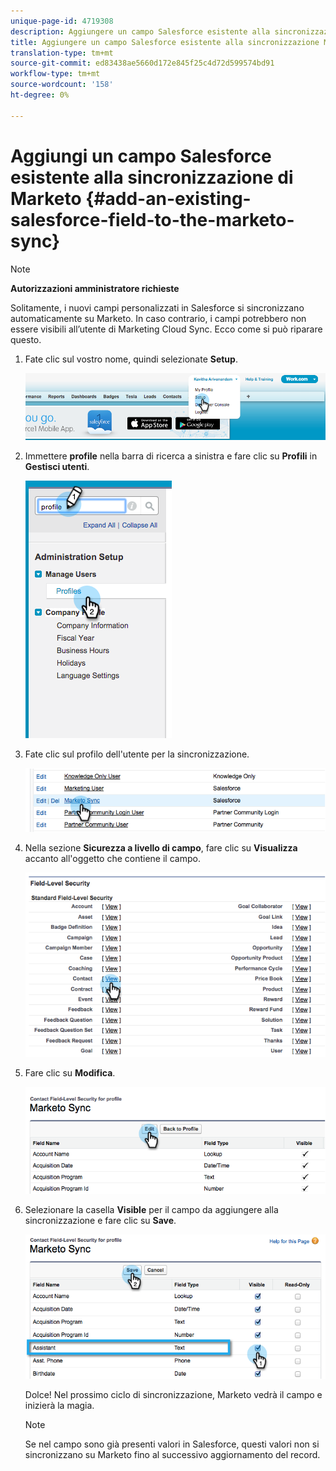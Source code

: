 ```yaml
---
unique-page-id: 4719308
description: Aggiungere un campo Salesforce esistente alla sincronizzazione Marketo - Marketo Docs - Documentazione prodotto
title: Aggiungere un campo Salesforce esistente alla sincronizzazione Marketo
translation-type: tm+mt
source-git-commit: ed83438ae5660d172e845f25c4d72d599574bd91
workflow-type: tm+mt
source-wordcount: '158'
ht-degree: 0%

---
```



# Aggiungi un campo Salesforce esistente alla sincronizzazione di Marketo {#add-an-existing-salesforce-field-to-the-marketo-sync}

>[!NOTE]
>
>**Autorizzazioni amministratore richieste**

Solitamente, i nuovi campi personalizzati in Salesforce si sincronizzano automaticamente su Marketo. In caso contrario, i campi potrebbero non essere visibili all’utente di Marketing Cloud Sync. Ecco come si può riparare questo.

1. Fate clic sul vostro nome, quindi selezionate **Setup**.

   ![](assets/image2015-6-30-14-3a20-3a6.png)

1. Immettere **profile** nella barra di ricerca a sinistra e fare clic su **Profili** in **Gestisci utenti**.

   ![](assets/image2015-6-30-14-3a20-3a52.png)

1. Fate clic sul profilo dell&#39;utente per la sincronizzazione.

   ![](assets/image2015-6-30-14-3a23-3a41.png)

1. Nella sezione **Sicurezza a livello di campo**, fare clic su **Visualizza** accanto all&#39;oggetto che contiene il campo.

   ![](assets/image2015-6-30-14-3a23-3a59.png)

1. Fare clic su **Modifica**.

   ![](assets/image2015-6-30-14-3a24-3a28.png)

1. Selezionare la casella **Visible** per il campo da aggiungere alla sincronizzazione e fare clic su **Save**.

   ![](assets/image2015-6-30-14-3a24-3a49.png)

   Dolce! Nel prossimo ciclo di sincronizzazione, Marketo vedrà il campo e inizierà la magia.

   >[!NOTE]
   >
   > Se nel campo sono già presenti valori in Salesforce, questi valori non si sincronizzano su Marketo fino al successivo aggiornamento del record.
